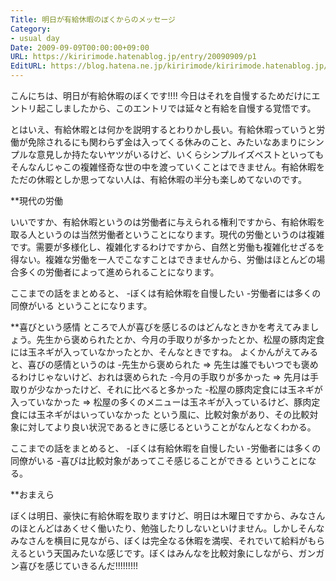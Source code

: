 ```yaml
---
Title: 明日が有給休暇のぼくからのメッセージ
Category:
- usual day
Date: 2009-09-09T00:00:00+09:00
URL: https://kiririmode.hatenablog.jp/entry/20090909/p1
EditURL: https://blog.hatena.ne.jp/kiririmode/kiririmode.hatenablog.jp/atom/entry/8454420450078212637
---
```



こんにちは、明日が有給休暇のぼくです!!!! 今日はそれを自慢するためだけにエントリ起こしましたから、このエントリでは延々と有給を自慢する覚悟です。

とはいえ、有給休暇とは何かを説明するとわりかし長い。有給休暇っていうと労働が免除されるにも関わらず金は入ってくる休みのこと、みたいなあまりにシンプルな意見しか持たないヤツがいるけど、いくらシンプルイズベストといってもそんなんじゃこの複雑怪奇な世の中を渡っていくことはできません。有給休暇をただの休暇としか思ってない人は、有給休暇の半分も楽しめてないのです。

**現代の労働

いいですか、有給休暇というのは労働者に与えられる権利ですから、有給休暇を取る人というのは当然労働者ということになります。現代の労働というのは複雑です。需要が多様化し、複雑化するわけですから、自然と労働も複雑化せざるを得ない。複雑な労働を一人でこなすことはできませんから、労働はほとんどの場合多くの労働者によって進められることになります。

ここまでの話をまとめると、
-ぼくは有給休暇を自慢したい
-労働者には多くの同僚がいる
ということになります。

**喜びという感情
ところで人が喜びを感じるのはどんなときかを考えてみましょう。先生から褒められたとか、今月の手取りが多かったとか、松屋の豚肉定食には玉ネギが入っていなかったとか、そんなときですね。
よくかんがえてみると、喜びの感情というのは
-先生から褒められた => 先生は誰でもいつでも褒めるわけじゃないけど、おれは褒められた
-今月の手取りが多かった => 先月は手取りが少なかったけど、それに比べると多かった
-松屋の豚肉定食には玉ネギが入っていなかった => 松屋の多くのメニューは玉ネギが入っているけど、豚肉定食には玉ネギがはいっていなかった
という風に、比較対象があり、その比較対象に対してより良い状況であるときに感じるということがなんとなくわかる。

ここまでの話をまとめると、
-ぼくは有給休暇を自慢したい
-労働者には多くの同僚がいる
-喜びは比較対象があってこそ感じることができる
ということになる。

**おまえら

ぼくは明日、豪快に有給休暇を取りますけど、明日は木曜日ですから、みなさんのほとんどはあくせく働いたり、勉強したりしないといけません。しかしそんなみなさんを横目に見ながら、ぼくは完全なる休暇を満喫、それでいて給料がもらえるという天国みたいな感じです。ぼくはみんなを比較対象にしながら、ガンガン喜びを感じていきるんだ!!!!!!!!!

